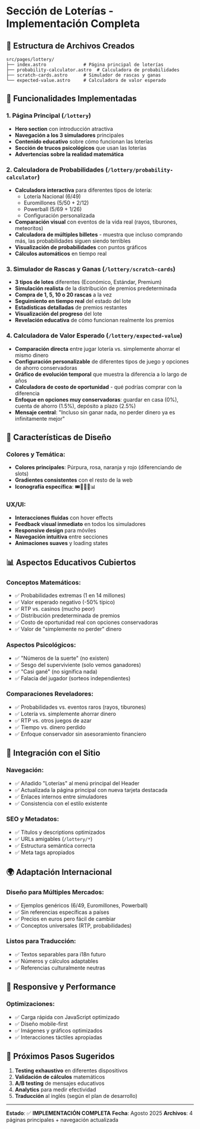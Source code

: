 # Sección de Loterías - Implementación Completa

## 📁 Estructura de Archivos Creados

```
src/pages/lottery/
├── index.astro              # Página principal de loterías
├── probability-calculator.astro  # Calculadora de probabilidades
├── scratch-cards.astro      # Simulador de rascas y ganas
└── expected-value.astro     # Calculadora de valor esperado
```

## 🎯 Funcionalidades Implementadas

### 1. **Página Principal** (`/lottery`)
- **Hero section** con introducción atractiva
- **Navegación a los 3 simuladores** principales
- **Contenido educativo** sobre cómo funcionan las loterías
- **Sección de trucos psicológicos** que usan las loterías
- **Advertencias sobre la realidad matemática**

### 2. **Calculadora de Probabilidades** (`/lottery/probability-calculator`)
- **Calculadora interactiva** para diferentes tipos de lotería:
  - Lotería Nacional (6/49)
  - Euromillones (5/50 + 2/12)
  - Powerball (5/69 + 1/26)
  - Configuración personalizada
- **Comparación visual** con eventos de la vida real (rayos, tiburones, meteoritos)
- **Calculadora de múltiples billetes** - muestra que incluso comprando más, las probabilidades siguen siendo terribles
- **Visualización de probabilidades** con puntos gráficos
- **Cálculos automáticos** en tiempo real

### 3. **Simulador de Rascas y Ganas** (`/lottery/scratch-cards`)
- **3 tipos de lotes** diferentes (Económico, Estándar, Premium)
- **Simulación realista** de la distribución de premios predeterminada
- **Compra de 1, 5, 10 o 20 rascas** a la vez
- **Seguimiento en tiempo real** del estado del lote
- **Estadísticas detalladas** de premios restantes
- **Visualización del progreso** del lote
- **Revelación educativa** de cómo funcionan realmente los premios

### 4. **Calculadora de Valor Esperado** (`/lottery/expected-value`)
- **Comparación directa** entre jugar lotería vs. simplemente ahorrar el mismo dinero
- **Configuración personalizable** de diferentes tipos de juego y opciones de ahorro conservadoras
- **Gráfico de evolución temporal** que muestra la diferencia a lo largo de años
- **Calculadora de costo de oportunidad** - qué podrías comprar con la diferencia
- **Enfoque en opciones muy conservadoras**: guardar en casa (0%), cuenta de ahorro (1.5%), depósito a plazo (2.5%)
- **Mensaje central**: "Incluso sin ganar nada, no perder dinero ya es infinitamente mejor"

## 🎨 Características de Diseño

### **Colores y Temática:**
- **Colores principales**: Púrpura, rosa, naranja y rojo (diferenciando de slots)
- **Gradientes consistentes** con el resto de la web
- **Iconografía específica**: 🎟️🎫💸🎯📊

### **UX/UI:**
- **Interacciones fluidas** con hover effects
- **Feedback visual inmediato** en todos los simuladores
- **Responsive design** para móviles
- **Navegación intuitiva** entre secciones
- **Animaciones suaves** y loading states

## 📊 Aspectos Educativos Cubiertos

### **Conceptos Matemáticos:**
- ✅ Probabilidades extremas (1 en 14 millones)
- ✅ Valor esperado negativo (-50% típico)
- ✅ RTP vs. casinos (mucho peor)
- ✅ Distribución predeterminada de premios
- ✅ Costo de oportunidad real con opciones conservadoras
- ✅ Valor de "simplemente no perder" dinero

### **Aspectos Psicológicos:**
- ✅ "Números de la suerte" (no existen)
- ✅ Sesgo del superviviente (solo vemos ganadores)
- ✅ "Casi gané" (no significa nada)
- ✅ Falacia del jugador (sorteos independientes)

### **Comparaciones Reveladores:**
- ✅ Probabilidades vs. eventos raros (rayos, tiburones)
- ✅ Lotería vs. simplemente ahorrar dinero
- ✅ RTP vs. otros juegos de azar
- ✅ Tiempo vs. dinero perdido
- ✅ Enfoque conservador sin asesoramiento financiero

## 🔧 Integración con el Sitio

### **Navegación:**
- ✅ Añadido "Loterías" al menú principal del Header
- ✅ Actualizada la página principal con nueva tarjeta destacada
- ✅ Enlaces internos entre simuladores
- ✅ Consistencia con el estilo existente

### **SEO y Metadatos:**
- ✅ Títulos y descriptions optimizados
- ✅ URLs amigables (`/lottery/*`)
- ✅ Estructura semántica correcta
- ✅ Meta tags apropiados

## 🌍 Adaptación Internacional

### **Diseño para Múltiples Mercados:**
- ✅ Ejemplos genéricos (6/49, Euromillones, Powerball)
- ✅ Sin referencias específicas a países
- ✅ Precios en euros pero fácil de cambiar
- ✅ Conceptos universales (RTP, probabilidades)

### **Listos para Traducción:**
- ✅ Textos separables para i18n futuro
- ✅ Números y cálculos adaptables
- ✅ Referencias culturalmente neutras

## 📱 Responsive y Performance

### **Optimizaciones:**
- ✅ Carga rápida con JavaScript optimizado
- ✅ Diseño mobile-first
- ✅ Imágenes y gráficos optimizados
- ✅ Interacciones táctiles apropiadas

## 🎯 Próximos Pasos Sugeridos

1. **Testing exhaustivo** en diferentes dispositivos
2. **Validación de cálculos** matemáticos
3. **A/B testing** de mensajes educativos
4. **Analytics** para medir efectividad
5. **Traducción** al inglés (según el plan de desarrollo)

---

**Estado**: ✅ **IMPLEMENTACIÓN COMPLETA**
**Fecha**: Agosto 2025
**Archivos**: 4 páginas principales + navegación actualizada